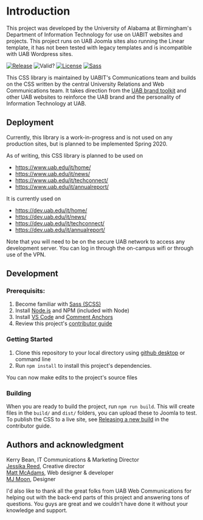 # Introduction

This project was developed by the University of Alabama at Birmingham's Department of Information Technology for use on UABIT websites and projects. This project runs on UAB Joomla sites also running the Linear template, it has not been tested with legacy templates and is incompatible with UAB Wordpress sites.

[![Release](https://img.shields.io/github/v/release/UAB-IT/website-design?include_prereleases)](https://github.com/UAB-IT/website-design/releases)
![Valid?](https://img.shields.io/badge/w3c-validated-green)
[![License](https://img.shields.io/github/license/UAB-IT/website-design?color=green)](https://github.com/UAB-IT/website-design/blob/master/LICENSE)
[![Sass](https://img.shields.io/badge/made%20with-Sass-%23bf4080)](https://github.com/sass/dart-sass)

This CSS library is maintained by UABIT's Communications team and builds on the CSS written by the central University Relations and Web Communications team. It takes direction from the [UAB brand toolkit](https://www.uab.edu/toolkit/) and other UAB websites to reinforce the UAB brand and the personality of Information Technology at UAB.

## Deployment

Currently, this library is a work-in-progress and is not used on any production sites, but is planned to be implemented Spring 2020.

As of writing, this CSS library is planned to be used on
* https://www.uab.edu/it/home/
* https://www.uab.edu/it/news/
* https://www.uab.edu/it/techconnect/
* https://www.uab.edu/it/annualreport/

It is currently used on
* https://dev.uab.edu/it/home/
* https://dev.uab.edu/it/news/
* https://dev.uab.edu/it/techconnect/
* https://dev.uab.edu/it/annualreport/

Note that you will need to be on the secure UAB network to access any development server. You can log in through the on-campus wifi or through use of the VPN.

## Development
### Prerequisits:
1. Become familiar with [Sass (SCSS)](https://sass-lang.com/guide)
2. Install [Node.js](https://nodejs.org/en/) and NPM (included with Node)
3. Install [VS Code](https://code.visualstudio.com/) and [Comment Anchors](https://marketplace.visualstudio.com/items?itemName=ExodiusStudios.comment-anchors)
4. Review this project's [contributor guide](https://github.com/UAB-IT/website-design/blob/master/.github/CONTRIBUTING.md)

### Getting Started
1. Clone this repository to your local directory using [github desktop](https://desktop.github.com/) or command line
2. Run `npm install` to install this project's dependencies.

You can now make edits to the project's source files

### Building
When you are ready to build the project, run `npm run build`. This will create files in the `build/` and `dist/` folders, you can upload these to Joomla to test. To publish the CSS to a live site, see [Releasing a new build](https://github.com/UAB-IT/website-design/blob/master/.github/CONTRIBUTING.md#releasing-a-new-build) in the contributor guide.

## Authors and acknowledgment
Kerry Bean, IT Communications & Marketing Director<br>
[Jessika Reed](https://github.com/orgs/UAB-IT/people/jessikareed), Creative director<br>
[Matt McAdams](https://github.com/MattMcAdams), Web designer & developer<br>
[MJ Moon](https://github.com/orgs/UAB-IT/people/macymoon), Designer

I'd also like to thank all the great folks from UAB Web Communications for helping out with the back-end parts of this project and answering tons of questions. You guys are great and we couldn't have done it without your knowledge and support.
